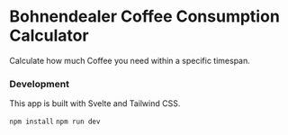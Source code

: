 # Bohnendealer Coffee Consumption Calculator

Calculate how much Coffee you need within a specific timespan.

### Development

This app is built with Svelte and Tailwind CSS.

`npm install`
`npm run dev`
